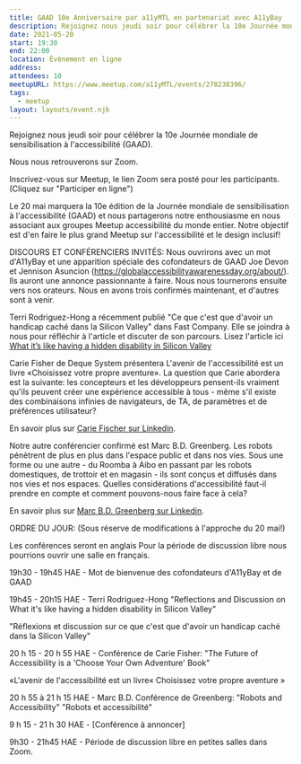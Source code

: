 ```yaml
---
title: GAAD 10e Anniversaire par a11yMTL en partenariat avec A11yBay
description: Rejoignez nous jeudi soir pour célébrer la 10e Journée mondiale de sensibilisation à l'accessibilité (GAAD).
date: 2021-05-20
start: 19:30
end: 22:00
location: Évènement en ligne
address:
attendees: 10
meetupURL: https://www.meetup.com/a11yMTL/events/278238396/
tags:
  - meetup
layout: layouts/event.njk
---
```

Rejoignez nous jeudi soir pour célébrer la 10e Journée mondiale de sensibilisation à l'accessibilité (GAAD).

Nous nous retrouverons sur Zoom.

Inscrivez-vous sur Meetup, le lien Zoom sera posté pour les participants.
(Cliquez sur "Participer en ligne")

Le 20 mai marquera la 10e édition de la Journée mondiale de sensibilisation à l'accessibilité (GAAD) et nous partagerons notre enthousiasme en nous associant aux groupes Meetup accessibilité du monde entier. Notre objectif est d'en faire le plus grand Meetup sur l'accessibilité et le design inclusif!

DISCOURS ET CONFÉRENCIERS INVITÉS:
Nous ouvrirons avec un mot d'A11yBay et une apparition spéciale des cofondateurs de GAAD Joe Devon et Jennison Asuncion (https://globalaccessibilityawarenessday.org/about/). Ils auront une annonce passionnante à faire. Nous nous tournerons ensuite vers nos orateurs. Nous en avons trois confirmés maintenant, et d'autres sont à venir.

Terri Rodriguez-Hong a récemment publié "Ce que c'est que d'avoir un handicap caché dans la Silicon Valley" dans Fast Company. Elle se joindra à nous pour réfléchir à l'article et discuter de son parcours. Lisez l'article ici <span lang="en">[What it’s like having a hidden disability in Silicon Valley](https://www.fastcompany.com/90625517/what-its-like-having-a-hidden-disability-in-silicon-valley)</span>

Carie Fisher de Deque System présentera L'avenir de l'accessibilité est un livre «Choisissez votre propre aventure». La question que Carie abordera est la suivante: les concepteurs et les développeurs pensent-ils vraiment qu'ils peuvent créer une expérience accessible à tous - même s'il existe des combinaisons infinies de navigateurs, de TA, de paramètres et de préférences utilisateur?

En savoir plus sur [Carie Fischer sur Linkedin](https://linkedin.com/in/cariefisher).

Notre autre conférencier confirmé est Marc B.D. Greenberg. Les robots pénètrent de plus en plus dans l'espace public et dans nos vies. Sous une forme ou une autre - du Roomba à Aibo en passant par les robots domestiques, de trottoir et en magasin - ils sont conçus et diffusés dans nos vies et nos espaces. Quelles considérations d'accessibilité faut-il prendre en compte et comment pouvons-nous faire face à cela?

En savoir plus sur [Marc B.D. Greenberg sur Linkedin](https://linkedin.com/in/marcbdg).

ORDRE DU JOUR:
(Sous réserve de modifications à l'approche du 20 mai!)

Les conférences seront en anglais
Pour la période de discussion libre nous pourrions ouvrir une salle en français.

19h30 - 19h45 HAE - Mot de bienvenue des cofondateurs d'A11yBay et de GAAD

19h45 - 20h15 HAE - Terri Rodriguez-Hong
"Reflections and Discussion on What it's like having a hidden disability in Silicon Valley"

"Réflexions et discussion sur ce que c'est que d'avoir un handicap caché dans la Silicon Valley"

20 h 15 - 20 h 55 HAE - Conférence de Carie Fisher:
<span lang="en">"The Future of Accessibility is a 'Choose Your Own Adventure' Book"</span>

«L'avenir de l'accessibilité est un livre« Choisissez votre propre aventure »

20 h 55 à 21 h 15 HAE - Marc B.D. Conférence de Greenberg:
"Robots and Accessibility"
"Robots et accessibilité"

9 h 15 - 21 h 30 HAE - [Conférence à annoncer]

9h30 - 21h45 HAE - Période de discussion libre en petites salles dans Zoom.
